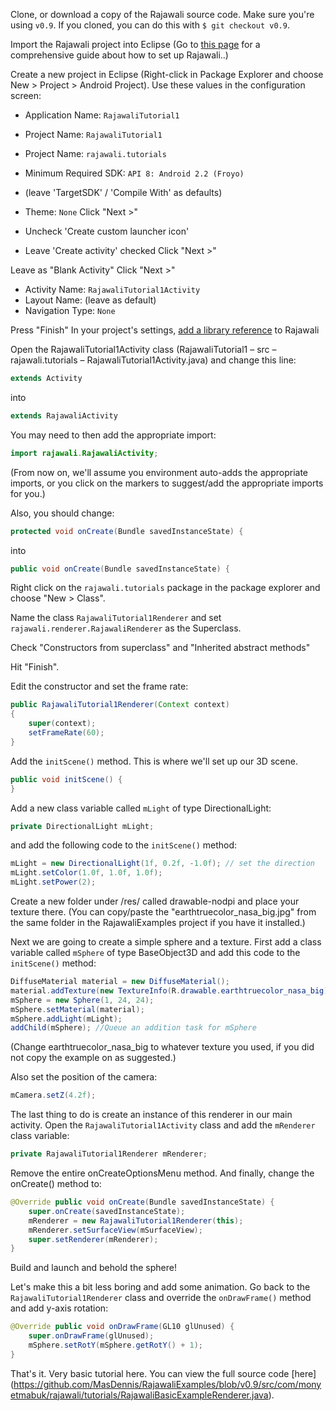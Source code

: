 Clone, or download a copy of the Rajawali source code. Make sure you're using `v0.9`. If you cloned, you can do this with `$ git checkout v0.9`.

Import the Rajawali project into Eclipse (Go to [this page](https://github.com/MasDennis/Rajawali/wiki/Importing-Rajawali-and-RajawaliExamples) for a comprehensive guide about how to set up Rajawali..)

Create a new project in Eclipse (Right-click in Package Explorer and choose New > Project > Android Project). Use these values in the configuration screen:
* Application Name: `RajawaliTutorial1`
* Project Name: `RajawaliTutorial1`
* Project Name: `rajawali.tutorials`
* Minimum Required SDK: `API 8: Android 2.2 (Froyo)`
* (leave 'TargetSDK' / 'Compile With' as defaults)
* Theme: `None`
Click "Next >"

* Uncheck 'Create custom launcher icon'
* Leave 'Create activity' checked
Click "Next >"

Leave as "Blank Activity"
Click "Next >"

* Activity Name: `RajawaliTutorial1Activity`
* Layout Name: (leave as default)
* Navigation Type: `None`

Press "Finish"
In your project's settings, [add a library reference](https://developer.android.com/tools/projects/projects-eclipse.html#ReferencingLibraryProject) to Rajawali

Open the RajawaliTutorial1Activity class (RajawaliTutorial1 – src – rajawali.tutorials – RajawaliTutorial1Activity.java) and change this line: 
``` java
extends Activity
```
into
``` java
extends RajawaliActivity
```

You may need to then add the appropriate import:
``` java
import rajawali.RajawaliActivity;
```
(From now on, we'll assume you environment auto-adds the appropriate imports, or you click on the markers to suggest/add the appropriate imports for you.)

Also, you should change:
``` java
protected void onCreate(Bundle savedInstanceState) {
```
into
``` java
public void onCreate(Bundle savedInstanceState) {
```


Right click on the `rajawali.tutorials` package in the package explorer and choose "New > Class". 

Name the class `RajawaliTutorial1Renderer` and set `rajawali.renderer.RajawaliRenderer` as the Superclass.

Check "Constructors from superclass" and "Inherited abstract methods"

Hit "Finish".

Edit the constructor and set the frame rate:

``` java
public RajawaliTutorial1Renderer(Context context)
{
	super(context);
	setFrameRate(60);
}
```
 
Add the `initScene()` method. This is where we'll set up our 3D scene.
``` java
public void initScene() {
}
```
Add a new class variable called `mLight` of type DirectionalLight:
``` java
private DirectionalLight mLight;
```

and add the following code to the `initScene()` method:

``` java
mLight = new DirectionalLight(1f, 0.2f, -1.0f); // set the direction
mLight.setColor(1.0f, 1.0f, 1.0f);
mLight.setPower(2);
```

Create a new folder under /res/ called drawable-nodpi and place your texture there.
(You can copy/paste the "earthtruecolor_nasa_big.jpg" from the same folder in the RajawaliExamples project if you have it installed.)

Next we are going to create a simple sphere and a texture.
First add a class variable called `mSphere` of type BaseObject3D and add this code to the `initScene()` method:
``` java
DiffuseMaterial material = new DiffuseMaterial();
material.addTexture(new TextureInfo(R.drawable.earthtruecolor_nasa_big));
mSphere = new Sphere(1, 24, 24);
mSphere.setMaterial(material);
mSphere.addLight(mLight);
addChild(mSphere); //Queue an addition task for mSphere
```
(Change earthtruecolor_nasa_big to whatever texture you used, if you did not copy the example on as suggested.)

Also set the position of the camera:
``` java
mCamera.setZ(4.2f);
```
The last thing to do is create an instance of this renderer in our main activity. Open the `RajawaliTutorial1Activity` class and add the `mRenderer` class variable:
``` java
private RajawaliTutorial1Renderer mRenderer; 
```

Remove the entire onCreateOptionsMenu method.
And finally, change the onCreate() method to:

``` java
@Override public void onCreate(Bundle savedInstanceState) {
	super.onCreate(savedInstanceState);
	mRenderer = new RajawaliTutorial1Renderer(this);
	mRenderer.setSurfaceView(mSurfaceView);
	super.setRenderer(mRenderer);
}
```
Build and launch and behold the sphere!

Let's make this a bit less boring and add some animation.
Go back to the `RajawaliTutorial1Renderer` class and override the `onDrawFrame()` method and add y-axis rotation:
``` java
@Override public void onDrawFrame(GL10 glUnused) {
	super.onDrawFrame(glUnused);
	mSphere.setRotY(mSphere.getRotY() + 1);
}
```
That's it. Very basic tutorial here.
You can view the full source code [here] (https://github.com/MasDennis/RajawaliExamples/blob/v0.9/src/com/monyetmabuk/rajawali/tutorials/RajawaliBasicExampleRenderer.java).